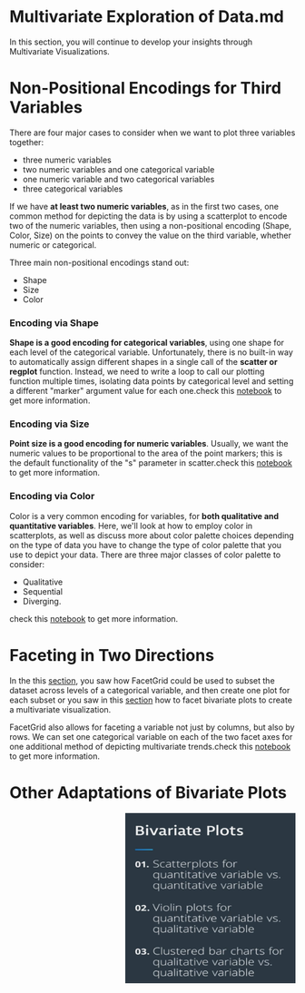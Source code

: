 
# Multivariate Exploration of Data.md

In this section, you will continue to develop your insights through Multivariate Visualizations. 

# Non-Positional Encodings for Third Variables

There are four major cases to consider when we want to plot three variables together:


  * three numeric variables
  * two numeric variables and one categorical variable
  * one numeric variable and two categorical variables
  * three categorical variables


If we have **at least two numeric variables**, as in the first two cases, one common method for depicting the data is by using a scatterplot to encode two of the numeric variables, then using a non-positional encoding (Shape, Color, Size) on the points to convey the value on the third variable, whether numeric or categorical. 

Three main non-positional encodings stand out: 
* Shape
* Size
* Color


### Encoding via Shape

**Shape is a good encoding for categorical variables**, using one shape for each level of the categorical variable. Unfortunately, there is no built-in way to automatically assign different shapes in a single call of the **scatter or regplot** function. Instead, we need to write a loop to call our plotting function multiple times, isolating data points by categorical level and setting a different "marker" argument value for each one.check this [notebook](https://github.com/A2Amir/Data-Visualization-in-Data-Science-Process/blob/master/Code/Encoding%20via%20Shape.ipynb) to get more information.

### Encoding via Size

**Point size is a good encoding for numeric variables**. Usually, we want the numeric values to be proportional to the area of the point markers; this is the default functionality of the "s" parameter in scatter.check this [notebook](https://github.com/A2Amir/Data-Visualization-in-Data-Science-Process/blob/master/Code/Encoding%20via%20Size.ipynb) to get more information.

### Encoding via Color 
Color is a very common encoding for variables, for **both qualitative and quantitative variables**. Here, we'll look at how to employ color in scatterplots, as well as discuss more about color palette choices depending on the type of data you have to change the type of color palette that you use to depict your data. There are three major classes of color palette to consider: 
* Qualitative
* Sequential
* Diverging.

check this [notebook](https://github.com/A2Amir/Data-Visualization-in-Data-Science-Process/blob/master/Code/Encoding%20via%20Color%20.ipynb) to get more information.

# Faceting in Two Directions


In the this [section](https://github.com/A2Amir/Data-Visualization-in-Data-Science-Process/blob/master/Code/Faceting.ipynb), you saw how FacetGrid could be used to subset the dataset across levels of a categorical variable, and then create one plot for each subset or you saw in this [section](https://github.com/A2Amir/Data-Visualization-in-Data-Science-Process/blob/master/Code/Encoding%20via%20Color%20.ipynb) how to facet bivariate plots to create a multivariate visualization.


FacetGrid also allows for faceting a variable not just by columns, but also by rows. We can set one categorical variable on each of the two facet axes for one additional method of depicting multivariate trends.check this [notebook](https://github.com/A2Amir/Data-Visualization-in-Data-Science-Process/blob/master/Code/Faceting%20in%20Two%20Directions.ipynb) to get more information.

# Other Adaptations of Bivariate Plots
 <p align="right">
  <img src="../img/26.PNG" alt="" width="300" height="300" >
 </p>
 
